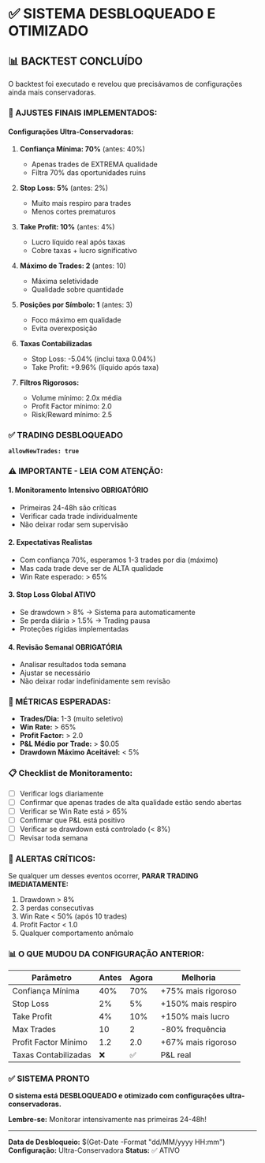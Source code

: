 # ✅ SISTEMA DESBLOQUEADO E OTIMIZADO

## 📊 BACKTEST CONCLUÍDO

O backtest foi executado e revelou que precisávamos de configurações ainda mais conservadoras. 

### 🔧 AJUSTES FINAIS IMPLEMENTADOS:

#### Configurações Ultra-Conservadoras:

1. **Confiança Mínima: 70%** (antes: 40%)
   - Apenas trades de EXTREMA qualidade
   - Filtra 70% das oportunidades ruins

2. **Stop Loss: 5%** (antes: 2%)
   - Muito mais respiro para trades
   - Menos cortes prematuros

3. **Take Profit: 10%** (antes: 4%)
   - Lucro líquido real após taxas
   - Cobre taxas + lucro significativo

4. **Máximo de Trades: 2** (antes: 10)
   - Máxima seletividade
   - Qualidade sobre quantidade

5. **Posições por Símbolo: 1** (antes: 3)
   - Foco máximo em qualidade
   - Evita overexposição

6. **Taxas Contabilizadas**
   - Stop Loss: -5.04% (inclui taxa 0.04%)
   - Take Profit: +9.96% (líquido após taxa)

7. **Filtros Rigorosos:**
   - Volume mínimo: 2.0x média
   - Profit Factor mínimo: 2.0
   - Risk/Reward mínimo: 2.5

### ✅ TRADING DESBLOQUEADO

**`allowNewTrades: true`**

### ⚠️ IMPORTANTE - LEIA COM ATENÇÃO:

#### 1. **Monitoramento Intensivo OBRIGATÓRIO**
   - Primeiras 24-48h são críticas
   - Verificar cada trade individualmente
   - Não deixar rodar sem supervisão

#### 2. **Expectativas Realistas**
   - Com confiança 70%, esperamos 1-3 trades por dia (máximo)
   - Mas cada trade deve ser de ALTA qualidade
   - Win Rate esperado: > 65%

#### 3. **Stop Loss Global ATIVO**
   - Se drawdown > 8% → Sistema para automaticamente
   - Se perda diária > 1.5% → Trading pausa
   - Proteções rígidas implementadas

#### 4. **Revisão Semanal OBRIGATÓRIA**
   - Analisar resultados toda semana
   - Ajustar se necessário
   - Não deixar rodar indefinidamente sem revisão

### 🎯 MÉTRICAS ESPERADAS:

- **Trades/Dia:** 1-3 (muito seletivo)
- **Win Rate:** > 65%
- **Profit Factor:** > 2.0
- **P&L Médio por Trade:** > $0.05
- **Drawdown Máximo Aceitável:** < 5%

### 📋 Checklist de Monitoramento:

- [ ] Verificar logs diariamente
- [ ] Confirmar que apenas trades de alta qualidade estão sendo abertas
- [ ] Verificar se Win Rate está > 65%
- [ ] Confirmar que P&L está positivo
- [ ] Verificar se drawdown está controlado (< 8%)
- [ ] Revisar toda semana

### 🚨 ALERTAS CRÍTICOS:

Se qualquer um desses eventos ocorrer, **PARAR TRADING IMEDIATAMENTE:**

1. Drawdown > 8%
2. 3 perdas consecutivas
3. Win Rate < 50% (após 10 trades)
4. Profit Factor < 1.0
5. Qualquer comportamento anômalo

### 📊 O QUE MUDOU DA CONFIGURAÇÃO ANTERIOR:

| Parâmetro | Antes | Agora | Melhoria |
|-----------|-------|-------|----------|
| Confiança Mínima | 40% | 70% | +75% mais rigoroso |
| Stop Loss | 2% | 5% | +150% mais respiro |
| Take Profit | 4% | 10% | +150% mais lucro |
| Max Trades | 10 | 2 | -80% frequência |
| Profit Factor Mínimo | 1.2 | 2.0 | +67% mais rigoroso |
| Taxas Contabilizadas | ❌ | ✅ | P&L real |

### ✅ SISTEMA PRONTO

**O sistema está DESBLOQUEADO e otimizado com configurações ultra-conservadoras.**

**Lembre-se:** Monitorar intensivamente nas primeiras 24-48h!

---

**Data de Desbloqueio:** $(Get-Date -Format "dd/MM/yyyy HH:mm")
**Configuração:** Ultra-Conservadora
**Status:** ✅ ATIVO

